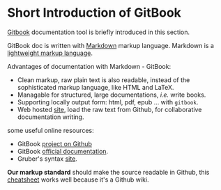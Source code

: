 # Short Introduction of GitBook


[Gitbook](https://www.gitbook.com) documentation tool is briefly introduced in this section.

GitBook doc is written with [Markdown](http://en.wikipedia.org/wiki/Markdown) markup language. 
Markdown is a [lightweight markup language](http://en.wikipedia.org/wiki/Lightweight_markup_language).

Advantages of documentation with Markdown - GitBook:

* Clean markup, raw plain text is also readable, instead of the sophisticated markup language, like HTML and LaTeX.
* Managable for structured, large documentations, *i.e.* write books.
* Supporting locally output form: html, pdf, epub ... with `gitbook`.
* Web hosted [site](https://www.gitbook.com), load the raw text from Github, for collaborative documentation writing.

some useful online resources:
* GitBook [project on Github](https://github.com/GitbookIO/gitbook)
* GitBook [official documentation](http://help.gitbook.com/). 
* Gruber's syntax [site](http://daringfireball.net/projects/markdown/syntax).

**Our markup standard** should make the source readable in Github, 
this [cheatsheet](https://github.com/adam-p/markdown-here/wiki/Markdown-Cheatsheet) works well because it's a Github wiki.





